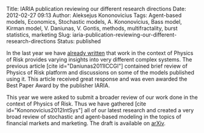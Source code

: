 Title: IARIA publication reviewing our different research directions
Date: 2012-02-27 09:13
Author: Aleksejus Kononovicius
Tags: Agent-based models, Economics, Stochastic models, A. Kononovicius, Bass model, Kirman model, V. Daniunas, V. Gontis, methods, multifractality, burst statistics, marketing
Slug: iaria-publication-reviewing-our-different-research-directions
Status: published

In the last year we have
[already
written](/agent-based-versus-macroscopic-modeling-competition-business-processes-economics "Agent-based versus macroscopic modeling of competition and business processes in economics ")
that work in the context of Physics of Risk provides varying insights
into very different complex systems. The previous article \[cite
id="Daniunas2011ICCGI"\] contained brief review of Physics of Risk
platform and discussions on some of the models published using it. This
article received great response and was even awarded the Best Paper
Award by the publisher IARIA.<!--more-->

This year we were asked to submit a broader review of our work done in
the context of Physics of Risk. Thus we have gathered \[cite
id="Kononovicius2012IntSys"\] all of our latest research and created a
very broad review of stochastic and agent-based modeling in the topics
of financial markets and marketing. The draft is available on
[arXiv](http://arxiv.org/abs/1202.3533 "[1202.3533] Agent-based Versus Macroscopic Modeling of Competition and Business Processes in Economics and Finance").
